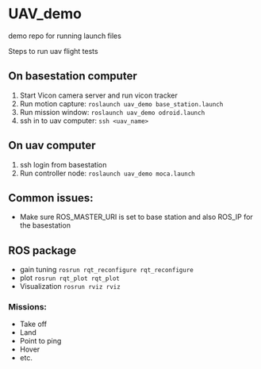 # UAV_demo
demo repo for running launch files

Steps to run uav flight tests

## On basestation computer

1. Start Vicon camera server and run vicon tracker
2. Run motion capture: ```roslaunch uav_demo base_station.launch```
3. Run mission window: ```roslaunch uav_demo odroid.launch```
4. ssh in to uav computer: ```ssh <uav_name>```

## On uav computer

1. ssh login from basestation
2. Run controller node: ```roslaunch uav_demo moca.launch```


## Common issues: 
- Make sure ROS_MASTER_URI is set to base station and also ROS_IP for the basestation

## ROS package

- gain tuning ```rosrun rqt_reconfigure rqt_reconfigure```
- plot ```rosrun rqt_plot rqt_plot```
- Visualization ```rosrun rviz rviz```

### Missions:

- Take off
- Land
- Point to ping
- Hover
- etc.
